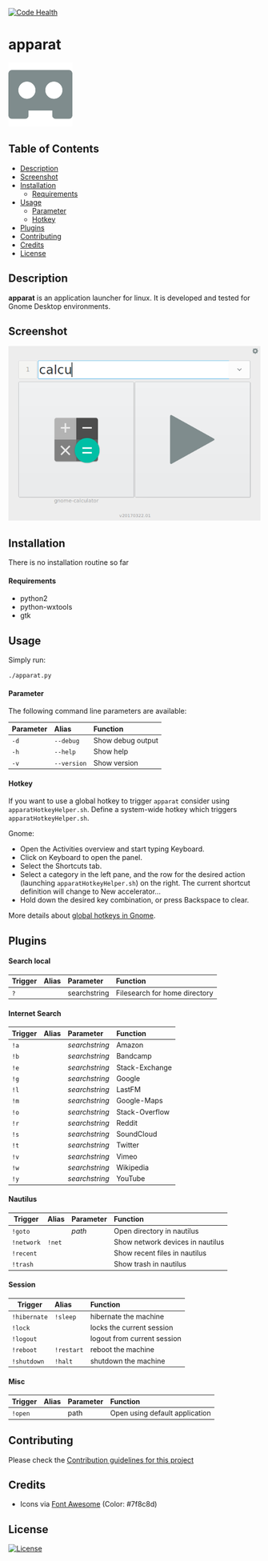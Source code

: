 [![Code Health](https://landscape.io/github/yafp/apparat/master/landscape.svg?style=flat)](https://landscape.io/github/yafp/apparat/master)

apparat
==========

![logo](https://raw.githubusercontent.com/yafp/apparat/master/src/gfx/core/bt_appIcon_128.png)


## Table of Contents

  * [Description](#description)
  * [Screenshot](#Screenshot)
  * [Installation](#Installation)
    * [Requirements](#Requirements)
  * [Usage](#Usage)
    * [Parameter](#Parameter)
    * [Hotkey](#Hotkey)
  * [Plugins](#Plugins)
  * [Contributing](#Contributing)
  * [Credits](#Credits)
  * [License](#License)


## <a name="description">Description

__apparat__ is an application launcher for linux. It is developed and tested for Gnome Desktop environments.


## Screenshot
![screenshot](https://raw.githubusercontent.com/yafp/apparat/master/docs/screenshot_ui.png)


## Installation
There is no installation routine so far

#### Requirements
- python2
- python-wxtools
- gtk

## Usage
Simply run:
```
./apparat.py
```


#### Parameter
The following command line parameters are available:

| Parameter     | Alias          | Function            |
| ------------- |:---------------| :-------------------|
| ```-d```      | ```--debug```  | Show debug output   |
| ```-h```      | ```--help```   | Show help           |
| ```-v```      | ```--version```| Show version        |


#### Hotkey
If you want to use a global hotkey to trigger ```apparat``` consider using ```apparatHotkeyHelper.sh```. Define a system-wide hotkey which triggers ```apparatHotkeyHelper.sh```.

Gnome:
* Open the Activities overview and start typing Keyboard.
* Click on Keyboard to open the panel.
* Select the Shortcuts tab.
* Select a category in the left pane, and the row for the desired action (launching ```apparatHotkeyHelper.sh```)  on the right. The current shortcut definition will change to New accelerator…
* Hold down the desired key combination, or press Backspace to clear.

More details about [global hotkeys in Gnome](https://help.gnome.org/users/gnome-help/stable/keyboard-shortcuts-set.html.en).

## Plugins
#### Search local
| Trigger          | Alias         | Parameter      | Function                      |
| ---------------- |:--------------| :--------------|:----------------------------- |
| ```?```          |               | searchstring   | Filesearch for home directory |

#### Internet Search
| Trigger          | Alias         | Parameter      | Function       |
| ---------------- |:--------------| :--------------|:-------------- |
| ```!a```         |               | _searchstring_ | Amazon         |
| ```!b```         |               | _searchstring_ | Bandcamp       |
| ```!e```         |               | _searchstring_ | Stack-Exchange |
| ```!g```         |               | _searchstring_ | Google         |
| ```!l```         |               | _searchstring_ | LastFM         |
| ```!m```         |               | _searchstring_ | Google-Maps    |
| ```!o```         |               | _searchstring_ | Stack-Overflow |
| ```!r```         |               | _searchstring_ | Reddit         |
| ```!s```         |               | _searchstring_ | SoundCloud     |
| ```!t```         |               | _searchstring_ | Twitter        |
| ```!v```         |               | _searchstring_ | Vimeo          |
| ```!w```         |               | _searchstring_ | Wikipedia      |
| ```!y```         |               | _searchstring_ | YouTube        |


#### Nautilus
| Trigger          | Alias          | Parameter           | Function                         |
| ---------------- |:-------------- | :-------------------|:---------------------------------|
| ```!goto```      |                | _path_              | Open directory in nautilus       |
| ```!network```   | ```!net```     |                     | Show network devices in nautilus |
| ```!recent```    |                |                     | Show recent files in nautilus    |
| ```!trash```     |                |                     | Show trash in nautilus           |


#### Session
| Trigger          | Alias          | Function                    |
| ---------------- |:-------------- | :---------------------------|
| ```!hibernate``` | ```!sleep```   | hibernate the machine       |
| ```!lock```      |                | locks the current session   |
| ```!logout```    |                | logout from current session |
| ```!reboot```    | ```!restart``` | reboot the machine          |
| ```!shutdown```  | ```!halt```    | shutdown the machine        |


#### Misc
| Trigger          | Alias          | Parameter           | Function                         |
| ---------------- |:-------------- | :-------------------|:---------------------------------|
| ```!open```      |                | path                | Open using default application   |


## Contributing
Please check the [Contribution guidelines for this project](.github/CONTRIBUTING.md)


## Credits
* Icons via [Font Awesome](http://fontawesome.io) (Color: #7f8c8d)

## License
[![License](https://img.shields.io/badge/license-GPL3-brightgreen.svg)](LICENSE)
